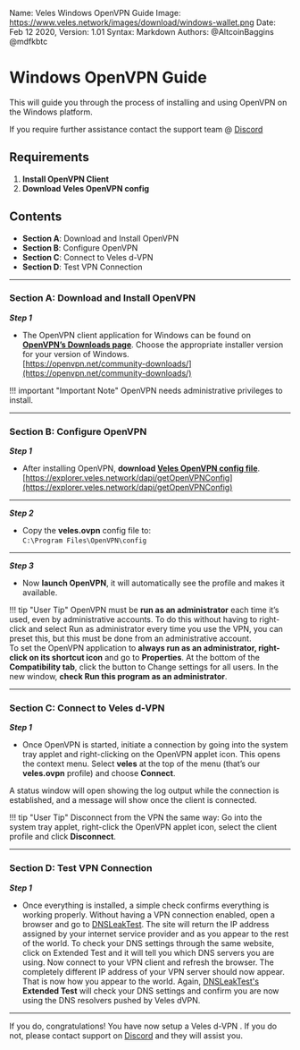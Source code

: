 Name:           Veles Windows OpenVPN Guide
Image:          https://www.veles.network/images/download/windows-wallet.png
Date:           Feb 12 2020,
Version: 		1.01
Syntax:         Markdown
Authors:        @AltcoinBaggins @mdfkbtc

# Windows OpenVPN Guide 
This will guide you through the process of installing and using OpenVPN on the Windows platform.  

If you require further assistance contact the support team @ [Discord](https://discord.gg/P528fGg)

## Requirements
1) **Install OpenVPN Client**  
2) **Download Veles OpenVPN config**  

## Contents
* **Section A**: Download and Install OpenVPN
* **Section B**: Configure OpenVPN
* **Section C**: Connect to Veles d-VPN
* **Section D**: Test VPN Connection
***

### Section A: Download and Install OpenVPN

***Step 1***  

* The OpenVPN client application for Windows can be found on **[OpenVPN’s Downloads page](https://openvpn.net/community-downloads/)**. Choose the appropriate installer version for your version of Windows.  
[https://openvpn.net/community-downloads/](https://openvpn.net/community-downloads/)

!!! important "Important Note"
	OpenVPN needs administrative privileges to install.
 
***

### Section B: Configure OpenVPN

***Step 1***  

* After installing OpenVPN, **download [Veles OpenVPN config file](https://explorer.veles.network/dapi/getOpenVPNConfig)**.  
[https://explorer.veles.network/dapi/getOpenVPNConfig](https://explorer.veles.network/dapi/getOpenVPNConfig)

***

***Step 2***  

* Copy the **veles.ovpn** config file to:  
`C:\Program Files\OpenVPN\config`

***

***Step 3***  

* Now **launch OpenVPN**, it will automatically see the profile and makes it available.

!!! tip "User Tip"
	OpenVPN must be **run as an administrator** each time it’s used, even by administrative accounts. To do this without having to right-click and select Run as administrator every time you use the VPN, you can preset this, but this must be done from an administrative account.    
	To set the OpenVPN application to **always run as an administrator, right-click on its shortcut icon** and go to **Properties**. At the bottom of the **Compatibility tab**, click the button to Change settings for all users. In the new window, **check Run this program as an administrator**.

***

### Section C: Connect to Veles d-VPN 

***Step 1***  

* Once OpenVPN is started, initiate a connection by going into the system tray applet and right-clicking on the OpenVPN applet icon. This opens the context menu. Select **veles** at the top of the menu (that’s our **veles.ovpn** profile) and choose **Connect**.  

A status window will open showing the log output while the connection is established, and a message will show once the client is connected.  

!!! tip "User Tip"
	Disconnect from the VPN the same way: Go into the system tray applet, right-click the OpenVPN applet icon, select the client profile and click **Disconnect**.

***

### Section D: Test VPN Connection

***Step 1***  

* Once everything is installed, a simple check confirms everything is working properly. Without having a VPN connection enabled, open a browser and go to [DNSLeakTest](https://www.dnsleaktest.com/).
The site will return the IP address assigned by your internet service provider and as you appear to the rest of the world. To check your DNS settings through the same website, click on Extended Test and it will tell you which DNS servers you are using.
Now connect to your VPN client and refresh the browser. The completely different IP address of your VPN server should now appear. That is now how you appear to the world. Again, [DNSLeakTest's](https://www.dnsleaktest.com/) **Extended Test** will check your DNS settings and confirm you are now using the DNS resolvers pushed by Veles dVPN.

***

If you do, congratulations! You have now setup a Veles d-VPN . If you do not, please contact support on [Discord](https://discord.gg/P528fGg) and they will assist you.  
